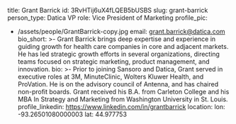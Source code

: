 title: Grant Barrick
id: 3RvHTij6uX4fLQEB5bUSBS
slug: grant-barrick
person_type: Datica VP
role: Vice President of Marketing
profile_pic:
  - /assets/people/GrantBarrick-copy.jpg
email: grant.barrick@datica.com
bio_short: >-
  Grant Barrick brings deep expertise and experience in guiding growth for
  health care companies in core and adjacent markets. He has led strategic
  growth efforts in several organizations, directing teams focused on strategic
  marketing, product management, and innovation. 
bio: >-
  Prior to joining Sansoro and Datica, Grant served in executive roles at 3M,
  MinuteClinic, Wolters Kluwer Health, and ProVation. He is on the advisory
  council of Antenna, and has chaired non-profit boards. Grant received his B.A.
  from Carleton College and his MBA In Strategy and Marketing from Washington
  University in St. Louis.
profile_linkedin: https://www.linkedin.com/in/grantbarrick
location:
  lon: -93.26501080000003
  lat: 44.977753
